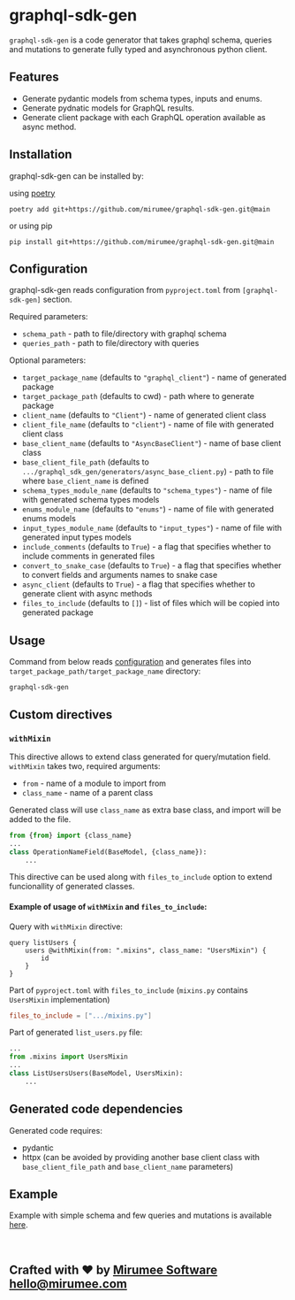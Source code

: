 # graphql-sdk-gen

`graphql-sdk-gen` is a code generator that takes graphql schema, queries and mutations to generate fully typed and asynchronous python client.


## Features

- Generate pydantic models from schema types, inputs and enums.
- Generate pydnatic models for GraphQL results.
- Generate client package with each GraphQL operation available as async method.


## Installation

graphql-sdk-gen can be installed by:

using [poetry](https://python-poetry.org/)
```
poetry add git+https://github.com/mirumee/graphql-sdk-gen.git@main
```

or using pip
```
pip install git+https://github.com/mirumee/graphql-sdk-gen.git@main
```


## Configuration

graphql-sdk-gen reads configuration from `pyproject.toml` from `[graphql-sdk-gen]` section.

Required parameters:

- `schema_path` - path to file/directory with graphql schema
- `queries_path` - path to file/directory with queries

Optional parameters:

- `target_package_name` (defaults to `"graphql_client"`) - name of generated package
- `target_package_path` (defaults to cwd) - path where to generate package
- `client_name` (defaults to `"Client"`) - name of generated client class
- `client_file_name` (defaults to `"client"`) - name of file with generated client class
- `base_client_name` (defaults to `"AsyncBaseClient"`) - name of base client class
- `base_client_file_path` (defaults to `.../graphql_sdk_gen/generators/async_base_client.py`) - path to file where `base_client_name` is defined
- `schema_types_module_name` (defaults to `"schema_types"`) - name of file with generated schema types models
- `enums_module_name` (defaults to `"enums"`) - name of file with generated enums models
- `input_types_module_name` (defaults to `"input_types"`) - name of file with generated input types models
- `include_comments` (defaults to `True`) - a flag that specifies whether to include comments in generated files
- `convert_to_snake_case` (defaults to `True`) - a flag that specifies whether to convert fields and arguments names to snake case
- `async_client` (defaults to `True`) - a flag that specifies whether to generate client with async methods
- `files_to_include` (defaults to `[]`) - list of files which will be copied into generated package


## Usage

Command from below reads [configuration](#configuration) and generates files into `target_package_path/target_package_name` directory:

```
graphql-sdk-gen
```


## Custom directives

### `withMixin`

This directive allows to extend class generated for query/mutation field.
`withMixin` takes two, required arguments:
- `from` - name of a module to import from
- `class_name` - name of a parent class

Generated class will use `class_name` as extra base class, and import will be added to the file.
```py
from {from} import {class_name}
...
class OperationNameField(BaseModel, {class_name}):
    ...
```

This directive can be used along with `files_to_include` option to extend funcionallity of generated classes.


#### Example of usage of `withMixin` and `files_to_include`:

Query with `withMixin` directive: 
```gql
query listUsers {
    users @withMixin(from: ".mixins", class_name: "UsersMixin") {
        id
    }
}
```

Part of `pyproject.toml` with `files_to_include` (`mixins.py` contains `UsersMixin` implementation)
```toml
files_to_include = [".../mixins.py"]
```

Part of generated `list_users.py` file:
```py
...
from .mixins import UsersMixin
...
class ListUsersUsers(BaseModel, UsersMixin):
    ...
```


## Generated code dependencies

Generated code requires:

- pydantic
- httpx (can be avoided by providing another base client class with `base_client_file_path` and `base_client_name` parameters)


## Example

Example with simple schema and few queries and mutations is available [here](./EXAMPLE.md).

<br>

## **Crafted with ❤️ by [Mirumee Software](http://mirumee.com)** hello@mirumee.com
